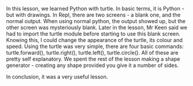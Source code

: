 In this lesson, we learned Python with turtle. In basic terms, it is Python - but with drawings. In Repl, there are two screens - a blank one, and the normal output. When using normal python, the output showed up, but the other screen was mysteriously blank. Later in the lesson, Mr Keen said we had to import the turtle module before starting to use this blank screen. Knowing this, I could change the appearance of the turtle, its colour and speed. Using the turtle was very simple, there are four basic commands: turtle.forward(), turtle.right(), turtle.left(), turtle.circle(). All of these are pretty self explanatory. We spent the rest of the lesson making a shape generator - creating any shape provided you give it a number of sides.

In conclusion, it was a very useful lesson.
